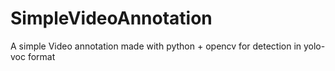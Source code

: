 # SimpleVideoAnnotation
A simple Video annotation made with python + opencv for detection in yolo-voc format
